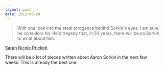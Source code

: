 ```yaml
---
layout: post
date: 2012-06-24
---
```


>With one look into the steel arrogance behind Sorkin's eyes, I am sure he considers his life's tragedy that, in 50 years, there will be no Sorkin to write about him.

[Sarah Nicole Prickett](https://www.theglobeandmail.com/arts/television/how-to-get-under-aaron-sorkins-skin-and-also-how-to-high-five-properly/article4363455/) 

There will be a lot of pieces written about Aaron Sorkin in the next few weeks. This is already the best one. 
